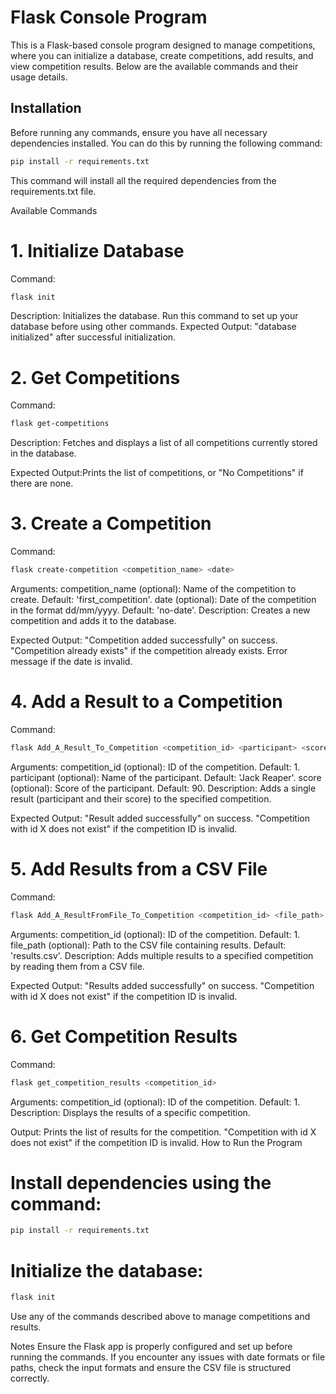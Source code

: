 # Flask Console Program

This is a Flask-based console program designed to manage competitions, where you can initialize a database, create competitions, add results, and view competition results. Below are the available commands and their usage details.

## Installation

Before running any commands, ensure you have all necessary dependencies installed. You can do this by running the following command:

```bash
pip install -r requirements.txt
```

This command will install all the required dependencies from the requirements.txt file.

Available Commands
# 1. Initialize Database
Command:
```bash
flask init
```
Description: Initializes the database. Run this command to set up your database before using other commands.
Expected Output: "database initialized" after successful initialization.


# 2. Get Competitions
Command:

```bash
flask get-competitions
```
Description: Fetches and displays a list of all competitions currently stored in the database.

Expected Output:Prints the list of competitions, or "No Competitions" if there are none.

# 3. Create a Competition
Command:
```bash
flask create-competition <competition_name> <date>
```
Arguments:
competition_name (optional): Name of the competition to create. Default: 'first_competition'.
date (optional): Date of the competition in the format dd/mm/yyyy. Default: 'no-date'.
Description: Creates a new competition and adds it to the database.

Expected Output:
"Competition added successfully" on success.
"Competition already exists" if the competition already exists.
Error message if the date is invalid.

# 4. Add a Result to a Competition
Command:

```bash
flask Add_A_Result_To_Competition <competition_id> <participant> <score>
```
Arguments:
competition_id (optional): ID of the competition. Default: 1.
participant (optional): Name of the participant. Default: 'Jack Reaper'.
score (optional): Score of the participant. Default: 90.
Description: Adds a single result (participant and their score) to the specified competition.

Expected Output:
"Result added successfully" on success.
"Competition with id X does not exist" if the competition ID is invalid.

# 5. Add Results from a CSV File
Command:
```bash
flask Add_A_ResultFromFile_To_Competition <competition_id> <file_path>
```
Arguments:
competition_id (optional): ID of the competition. Default: 1.
file_path (optional): Path to the CSV file containing results. Default: 'results.csv'.
Description: Adds multiple results to a specified competition by reading them from a CSV file.

Expected Output:
"Results added successfully" on success.
"Competition with id X does not exist" if the competition ID is invalid.

# 6. Get Competition Results
Command:

```bash
flask get_competition_results <competition_id>
```
Arguments:
competition_id (optional): ID of the competition. Default: 1.
Description: Displays the results of a specific competition.

Output:
Prints the list of results for the competition.
"Competition with id X does not exist" if the competition ID is invalid.
How to Run the Program
# Install dependencies using the command:

```bash
pip install -r requirements.txt
```
# Initialize the database:

```bash
flask init
```
Use any of the commands described above to manage competitions and results.

Notes
Ensure the Flask app is properly configured and set up before running the commands.
If you encounter any issues with date formats or file paths, check the input formats and ensure the CSV file is structured correctly.

